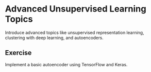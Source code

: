 # Advanced Unsupervised Learning Topics

Introduce advanced topics like unsupervised representation learning, clustering with deep learning, and autoencoders.

## Exercise

Implement a basic autoencoder using TensorFlow and Keras.
